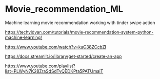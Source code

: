# Movie_recommendation_ML
Machine learning movie recommendation working with tinder swipe action

https://techvidvan.com/tutorials/movie-recommendation-system-python-machine-learning/

https://www.youtube.com/watch?v=kuC38ZCcbZI

https://docs.streamlit.io/library/get-started/create-an-app

https://www.youtube.com/playlist?list=PLWyN7K28ZraSdSdTvQEDKPta5PATUmaiT
